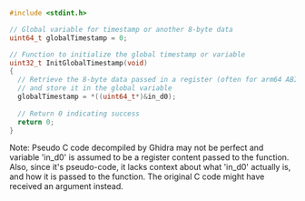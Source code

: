 ```c
#include <stdint.h>

// Global variable for timestamp or another 8-byte data
uint64_t globalTimestamp = 0;

// Function to initialize the global timestamp or variable
uint32_t InitGlobalTimestamp(void)
{
  // Retrieve the 8-byte data passed in a register (often for arm64 ABI)
  // and store it in the global variable
  globalTimestamp = *((uint64_t*)&in_d0);
  
  // Return 0 indicating success
  return 0;
}
```

Note: Pseudo C code decompiled by Ghidra may not be perfect and variable 'in_d0' is assumed to be a register content passed to the function. Also, since it's pseudo-code, it lacks context about what 'in_d0' actually is, and how it is passed to the function. The original C code might have received an argument instead.